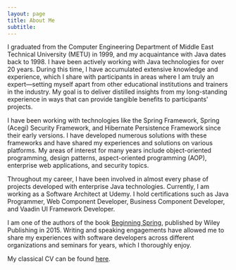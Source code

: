 ```yaml
---
layout: page
title: About Me
subtitle:
---
```


I graduated from the Computer Engineering Department of Middle East Technical University (METU) in 1999, and my 
acquaintance with Java dates back to 1998. I have been actively working with Java technologies for over 20 years. 
During this time, I have accumulated extensive knowledge and experience, which I share with participants in areas 
where I am truly an expert—setting myself apart from other educational institutions and trainers in the industry. 
My goal is to deliver distilled insights from my long-standing experience in ways that can provide tangible benefits 
to participants' projects.

I have been working with technologies like the Spring Framework, Spring (Acegi) Security Framework, and Hibernate 
Persistence Framework since their early versions. I have developed numerous solutions with these frameworks and have 
shared my experiences and solutions on various platforms. My areas of interest for many years include object-oriented 
programming, design patterns, aspect-oriented programming (AOP), enterprise web applications, and security topics.

Throughout my career, I have been involved in almost every phase of projects developed with enterprise Java technologies. 
Currently, I am working as a Software Architect at Udemy. I hold certifications such as Java Programmer, Web Component 
Developer, Business Component Developer, and Vaadin UI Framework Developer.

I am one of the authors of the book [Beginning Spring](https://www.amazon.com/author/kenansevindik), published by Wiley Publishing in 2015. Writing and speaking 
engagements have allowed me to share my experiences with software developers across different organizations and seminars 
for years, which I thoroughly enjoy.

My classical CV can be found [here](/cv).